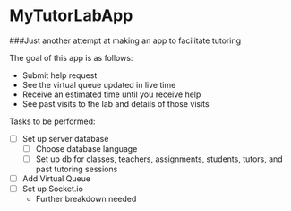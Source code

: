 # MyTutorLabApp
###Just another attempt at making an app to facilitate tutoring

The goal of this app is as follows:  
- Submit help request  
- See the virtual queue updated in live time  
- Receive an estimated time until you receive help  
- See past visits to the lab and details of those visits  

Tasks to be performed:  
- [ ] Set up server database
  - [ ] Choose database language
  - [ ] Set up db for classes, teachers, assignments, students, tutors, and past tutoring sessions
- [ ] Add Virtual Queue
- [ ] Set up Socket.io
  - Further breakdown needed
